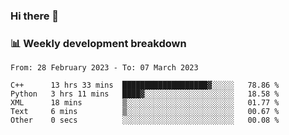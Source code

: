 ### Hi there 👋

### 📊 Weekly development breakdown
<!--START_SECTION:waka-->

```text
From: 28 February 2023 - To: 07 March 2023

C++      13 hrs 33 mins  ███████████████████▓░░░░░   78.86 %
Python   3 hrs 11 mins   ████▓░░░░░░░░░░░░░░░░░░░░   18.58 %
XML      18 mins         ▒░░░░░░░░░░░░░░░░░░░░░░░░   01.77 %
Text     6 mins          ▒░░░░░░░░░░░░░░░░░░░░░░░░   00.67 %
Other    0 secs          ░░░░░░░░░░░░░░░░░░░░░░░░░   00.08 %
```

<!--END_SECTION:waka-->
